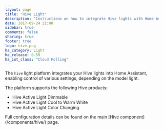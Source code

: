 ```yaml
---
layout: page
title: "Hive Light"
description: "Instructions on how to integrate Hive lights with Home Assistant."
date: 2017-09-24 21:00
sidebar: true
comments: false
sharing: true
footer: true
logo: hive.png
ha_category: Light
ha_release: 0.59
ha_iot_class: "Cloud Polling"
---
```



The `hive` light platform integrates your Hive lights into Home Assistant, enabling control of various settings, depending on the model light.

The platform supports the following Hive products:

- Hive Active Light Dimmable
- Hive Active Light Cool to Warm White
- Hive Active Light Color Changing


<p class='note'>
Full configuration details can be found on the main [Hive component](/components/hive/) page.
</p>


